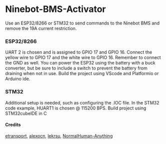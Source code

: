 # Ninebot-BMS-Activator
Use an ESP32/8266 or STM32 to send commands to the Ninebot BMS and remove the 19A current restriction.
### ESP32/8266
UART 2 is chosen and is assigned to GPIO 17 and GPIO 16. Connect the yellow wire to GPIO 17 and the white wire to GPIO 16. Remember to connect the GND as well. You can power the ESP32 using the battery with a buck converter, but be sure to include a switch to prevent the battery from draining when not in use.
Build the project using VScode and Platformio or Arduino ide. 
### STM32
Additional setup is needed, such as configuring the .IOC file. In the STM32 code example, HUART1 is chosen @ 115200 BPS. 
Build project using STM32cubeIDE in C
#### Credits
[etransport](https://github.com/etransport),
[alexocn](https://github.com/alexocn),
[lekrsu](https://github.com/lekrsu),
[NormalHuman-Anything](https://github.com/NormalHuman-Anything)

